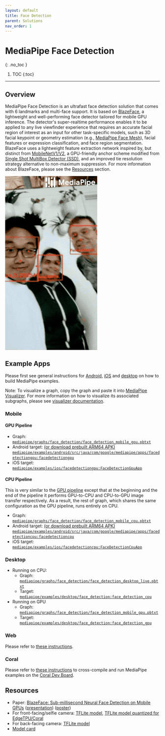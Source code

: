 ```yaml
---
layout: default
title: Face Detection
parent: Solutions
nav_order: 1
---
```


# MediaPipe Face Detection
{: .no_toc }

1. TOC
{:toc}
---

## Overview

MediaPipe Face Detection is an ultrafast face detection solution that comes with
6 landmarks and multi-face support. It is based on
[BlazeFace](https://arxiv.org/abs/1907.05047), a lightweight and well-performing
face detector tailored for mobile GPU inference. The detector's super-realtime
performance enables it to be applied to any live viewfinder experience that
requires an accurate facial region of interest as an input for other
task-specific models, such as 3D facial keypoint or geometry estimation (e.g.,
[MediaPipe Face Mesh](./face_mesh.md)), facial features or expression
classification, and face region segmentation. BlazeFace uses a lightweight
feature extraction network inspired by, but distinct from
[MobileNetV1/V2](https://ai.googleblog.com/2018/04/mobilenetv2-next-generation-of-on.html),
a GPU-friendly anchor scheme modified from
[Single Shot MultiBox Detector (SSD)](https://arxiv.org/abs/1512.02325), and an
improved tie resolution strategy alternative to non-maximum suppression. For
more information about BlazeFace, please see the [Resources](#resources)
section.

![face_detection_android_gpu.gif](../images/mobile/face_detection_android_gpu.gif)

## Example Apps

Please first see general instructions for
[Android](../getting_started/building_examples.md#android), [iOS](../getting_started/building_examples.md#ios)
and [desktop](../getting_started/building_examples.md#desktop) on how to build MediaPipe
examples.

Note: To visualize a graph, copy the graph and paste it into
[MediaPipe Visualizer](https://viz.mediapipe.dev/). For more information on how
to visualize its associated subgraphs, please see
[visualizer documentation](../visualizer.md).

### Mobile

#### GPU Pipeline

*   Graph:
    [`mediapipe/graphs/face_detection/face_detection_mobile_gpu.pbtxt`](https://github.com/google/mediapipe/tree/master/mediapipe/graphs/face_detection/face_detection_mobile_gpu.pbtxt)
*   Android target:
    [(or download prebuilt ARM64 APK)](https://drive.google.com/open?id=1DZTCy1gp238kkMnu4fUkwI3IrF77Mhy5)
    [`mediapipe/examples/android/src/java/com/google/mediapipe/apps/facedetectiongpu:facedetectiongpu`](https://github.com/google/mediapipe/tree/master/mediapipe/examples/android/src/java/com/google/mediapipe/apps/facedetectiongpu/BUILD)
*   iOS target:
    [`mediapipe/examples/ios/facedetectiongpu:FaceDetectionGpuApp`](https://github.com/google/mediapipe/tree/master/mediapipe/examples/ios/facedetectiongpu/BUILD)

#### CPU Pipeline

This is very similar to the [GPU pipeline](#gpu-pipeline) except that at the
beginning and the end of the pipeline it performs GPU-to-CPU and CPU-to-GPU
image transfer respectively. As a result, the rest of graph, which shares the
same configuration as the GPU pipeline, runs entirely on CPU.

*   Graph:
    [`mediapipe/graphs/face_detection/face_detection_mobile_cpu.pbtxt`](https://github.com/google/mediapipe/tree/master/mediapipe/graphs/face_detection/face_detection_mobile_cpu.pbtxt)
*   Android target:
    [(or download prebuilt ARM64 APK)](https://drive.google.com/open?id=1npiZY47jbO5m2YaL63o5QoCQs40JC6C7)
    [`mediapipe/examples/android/src/java/com/google/mediapipe/apps/facedetectioncpu:facedetectioncpu`](https://github.com/google/mediapipe/tree/master/mediapipe/examples/android/src/java/com/google/mediapipe/apps/facedetectioncpu/BUILD)
*   iOS target:
    [`mediapipe/examples/ios/facedetectioncpu:FaceDetectionCpuApp`](https://github.com/google/mediapipe/tree/master/mediapipe/examples/ios/facedetectioncpu/BUILD)

### Desktop

*   Running on CPU:
    *   Graph:
        [`mediapipe/graphs/face_detection/face_detection_desktop_live.pbtxt`](https://github.com/google/mediapipe/tree/master/mediapipe/graphs/face_detection/face_detection_desktop_live.pbtxt)
    *   Target:
        [`mediapipe/examples/desktop/face_detection:face_detection_cpu`](https://github.com/google/mediapipe/tree/master/mediapipe/examples/desktop/face_detection/BUILD)
*   Running on GPU
    *   Graph:
        [`mediapipe/graphs/face_detection/face_detection_mobile_gpu.pbtxt`](https://github.com/google/mediapipe/tree/master/mediapipe/graphs/face_detection/face_detection_mobile_gpu.pbtxt)
    *   Target:
        [`mediapipe/examples/desktop/face_detection:face_detection_gpu`](https://github.com/google/mediapipe/tree/master/mediapipe/examples/desktop/face_detection/BUILD)

### Web

Please refer to [these instructions](../index.md#mediapipe-on-the-web).

### Coral

Please refer to
[these instructions](https://github.com/google/mediapipe/tree/master/mediapipe/examples/coral/README.md)
to cross-compile and run MediaPipe examples on the
[Coral Dev Board](https://coral.ai/products/dev-board).

## Resources

*   Paper:
    [BlazeFace: Sub-millisecond Neural Face Detection on Mobile GPUs](https://arxiv.org/abs/1907.05047)
    ([presentation](https://docs.google.com/presentation/d/1YCtASfnYyZtH-41QvnW5iZxELFnf0MF-pPWSLGj8yjQ/present?slide=id.g5bc8aeffdd_1_0))
    ([poster](https://drive.google.com/file/d/1u6aB6wxDY7X2TmeUUKgFydulNtXkb3pu/view))
*   For front-facing/selfie camera:
    [TFLite model](https://github.com/google/mediapipe/tree/master/mediapipe/models/face_detection_front.tflite),
    [TFLite model quantized for EdgeTPU/Coral](https://github.com/google/mediapipe/tree/master/mediapipe/examples/coral/models/face-detector-quantized_edgetpu.tflite)
*   For back-facing camera:
    [TFLite model ](https://github.com/google/mediapipe/tree/master/mediapipe/models/face_detection_back.tflite)
*   [Model card](https://drive.google.com/file/d/1f39lSzU5Oq-j_OXgS67KfN5wNsoeAZ4V/view)

